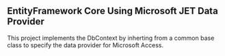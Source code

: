 ## EntityFramework Core Using Microsoft JET Data Provider

This project implements the DbContext by inherting from a common base class to specify the data provider for Microsoft Access.